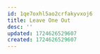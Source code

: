```yaml
---
id: 1qe7oxhl5ao2crfakyvxoj6
title: Leave One Out
desc: ''
updated: 1724626529607
created: 1724626529607
---
```

